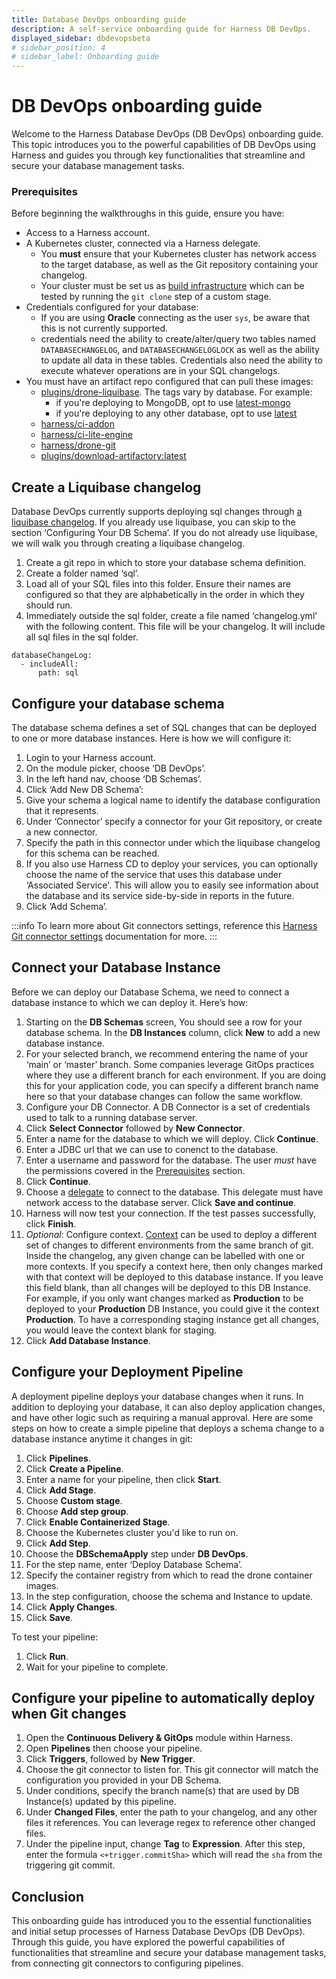 ```yaml
---
title: Database DevOps onboarding guide
description: A self-service onboarding guide for Harness DB DevOps.
displayed_sidebar: dbdevopsbeta
# sidebar_position: 4
# sidebar_label: Onboarding guide
---
```

<!-- 
import Tabs from '@theme/Tabs';
import TabItem from '@theme/TabItem';
import BetaIcon from 'img/icon_beta.svg';

<BetaIcon /> -->

# DB DevOps onboarding guide

Welcome to the Harness Database DevOps (DB DevOps) onboarding guide. This topic introduces you to the powerful capabilities of DB DevOps using Harness and guides you through key functionalities that streamline and secure your database management tasks.  

### Prerequisites

Before beginning the walkthroughs in this guide, ensure you have:

 - Access to a Harness account. 
 - A Kubernetes cluster, connected via a Harness delegate. 
    - You **must** ensure that your Kubernetes cluster has network access to the target database, as well as the Git repository containing your changelog. 
    - Your cluster must be set us as [build infrastructure](https://developer.harness.io/docs/category/set-up-kubernetes-cluster-build-infrastructures/) which can be tested by running the `git clone` step of a custom stage. 
 - Credentials configured for your database:
    - If you are using **Oracle** connecting as the user `sys`, be aware that this is not currently supported. 
    - credentials need the ability to create/alter/query two tables named `DATABASECHANGELOG`, and `DATABASECHANGELOGLOCK` as well as the ability to update all data in these tables. Credentials also need the ability to execute whatever operations are in your SQL changelogs.
 - You must have an artifact repo configured that can pull these images: 
    - [plugins/drone-liquibase](https://hub.docker.com/r/plugins/drone-liquibase/tags). The tags vary by database. For example:
      - if you're deploying to MongoDB, opt to use [latest-mongo](https://hub.docker.com/r/plugins/drone-liquibase/tags)
      - if you're deploying to any other database, opt to use [latest](https://hub.docker.com/r/plugins/drone-liquibase/tags?page=&page_size=&ordering=&name=latest)
    - [harness/ci-addon](https://hub.docker.com/r/harness/ci-addon)
    - [harness/ci-lite-engine](https://hub.docker.com/r/harness/ci-lite-engine)
    - [harness/drone-git](https://hub.docker.com/r/harness/drone-git)
    - [plugins/download-artifactory:latest](https://hub.docker.com/r/plugins/download-artifactory)
 
## Create a Liquibase changelog

Database DevOps currently supports deploying sql changes through [a liquibase changelog](https://docs.liquibase.com/concepts/changelogs/home.html). If you already use liquibase, you can skip to the section ‘Configuring Your DB Schema’. If you do not already use liquibase, we will walk you through creating a liquibase changelog. 

 1. Create a git repo in which to store your database schema definition.
 2. Create a folder named ‘sql’.
 3. Load all of your SQL files into this folder. Ensure their names are configured so that they are alphabetically in the order in which they should run.
 4. Immediately outside the sql folder, create a file named ‘changelog.yml’ with the following content. This file will be your changelog. It will include all sql files in the sql folder.

```
databaseChangeLog:
  - includeAll:
      path: sql
```

## Configure your database schema

The database schema defines a set of SQL changes that can be deployed to one or more database instances. Here is how we will configure it:

 1. Login to your Harness account. 
 2. On the module picker, choose ‘DB DevOps’.
 3. In the left hand nav, choose ‘DB Schemas’. 
 4. Click ‘Add New DB Schema’:
 5. Give your schema a logical name to identify the database configuration that it represents.
 6. Under ‘Connector’ specify a connector for your Git repository, or create a new connector.
 7. Specify the path in this connector under which the liquibase changelog for this schema can be reached.
 8. If you also use Harness CD to deploy your services, you can optionally choose the name of the service that uses this database under ‘Associated Service'. This will allow you to easily see information about the database and its service side-by-side in reports in the future.
 9. Click ‘Add Schema’.

:::info
To learn more about Git connectors settings, reference this [Harness Git connector settings](../../platform/connectors/code-repositories/ref-source-repo-provider/git-connector-settings-reference.md) documentation for more.
:::

## Connect your Database Instance 

Before we can deploy our Database Schema, we need to connect a database instance to which we can deploy it. Here’s how:

 1. Starting on the **DB Schemas** screen, You should see a row for your database schema. In the **DB Instances** column, click **New** to add a new database instance.
 2. For your selected branch, we recommend entering the name of your ‘main’ or ‘master’ branch. Some companies leverage GitOps practices where they use a different branch for each environment. If you are doing this for your application code, you can specify a different branch name here so that your database changes can follow the same workflow.
 3. Configure your DB Connector. A DB Connector is a set of credentials used to talk to a running database server.
 4. Click **Select Connector** followed by **New Connector**.
 5. Enter a name for the database to which we will deploy. Click **Continue**. 
 6. Enter a JDBC url that we can use to conenct to the database. 
 7. Enter a username and password for the database. The user *must* have the permissions covered in the [Prerequisites](#prerequisites) section. 
 8. Click **Continue**.
 9. Choose a [delegate](../../platform/delegates/delegate-concepts/delegate-overview.md) to connect to the database. This delegate must have network access to the database server. Click **Save and continue**.
 10. Harness will now test your connection. If the test passes successfully, click **Finish**.
 11. *Optional*: Configure context. [Context](https://docs.liquibase.com/concepts/changelogs/attributes/contexts.html) can be used to deploy a different set of changes to different environments from the same branch of git. Inside the changelog, any given change can be labelled with one or more contexts. If you specify a context here, then only changes marked with that context will be deployed to this database instance. If you leave this field blank, than all changes will be deployed to this DB Instance. For example, if you only want changes marked as **Production** to be deployed to your **Production** DB Instance, you could give it the context **Production**. To have a corresponding staging instance get all changes, you would leave the context blank for staging.
 12. Click **Add Database Instance**.

## Configure your Deployment Pipeline

A deployment pipeline deploys your database changes when it runs. In addition to deploying your database, it can also deploy application changes, and have other logic such as requiring a manual approval. Here are some steps on how to create a simple pipeline that deploys a schema change to a database instance anytime it changes in git:

 1. Click **Pipelines**.
 2. Click **Create a Pipeline**.
 3. Enter a name for your pipeline, then click **Start**.
 4. Click **Add Stage**.
 5. Choose **Custom stage**.
 6. Choose **Add step group**.
 7. Click **Enable Containerized Stage**.
 8. Choose the Kubernetes cluster you'd like to run on.
 9. Click **Add Step**.
 10. Choose the **DBSchemaApply** step under **DB DevOps**.
 11. For the step name, enter ‘Deploy Database Schema’.
 12. Specify the container registry from which to read the drone container images.
 13. In the step configuration, choose the schema and Instance to update.
 14. Click **Apply Changes**.
 15. Click **Save**.

To test your pipeline:

 1. Click **Run**.
 2. Wait for your pipeline to complete.

## Configure your pipeline to automatically deploy when Git changes

 1. Open the **Continuous Delivery & GitOps** module within Harness.
 2. Open **Pipelines** then choose your pipeline.
 3. Click **Triggers**, followed by **New Trigger**.
 4. Choose the git connector to listen for. This git connector will match the configuration you provided in your DB Schema.
 5. Under conditions, specify the branch name(s) that are used by DB Instance(s) updated by this pipeline.
 6. Under **Changed Files**, enter the path to your changelog, and any other files it references. You can leverage regex to reference other changed files. 
 7. Under the pipeline input, change **Tag** to **Expression**. After this step, enter the formula `<+trigger.commitSha>` which will read the `sha` from the triggering git commit.

## Conclusion

This onboarding guide has introduced you to the essential functionalities and initial setup processes of Harness Database DevOps (DB DevOps). Through this guide, you have explored the powerful capabilities of functionalities that streamline and secure your database management tasks, from connecting git connectors to configuring pipelines.
